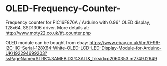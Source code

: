 # OLED-Frequency-Counter-
Frequency counter for PIC16F876A / Arduino with 0.96" OLED display, 128x64, SSD1306 driver.
More details at: http://www.moty22.co.uk/tft_counter.php

OLED module can be bought from ebay: https://www.ebay.co.uk/itm/0-96-I2C-IIC-Serial-128X64-White-OLED-LCD-LED-Display-Module-for-Arduino-UK/192294699203?ssPageName=STRK%3AMEBIDX%3AIT&_trksid=p2060353.m2749.l2649
